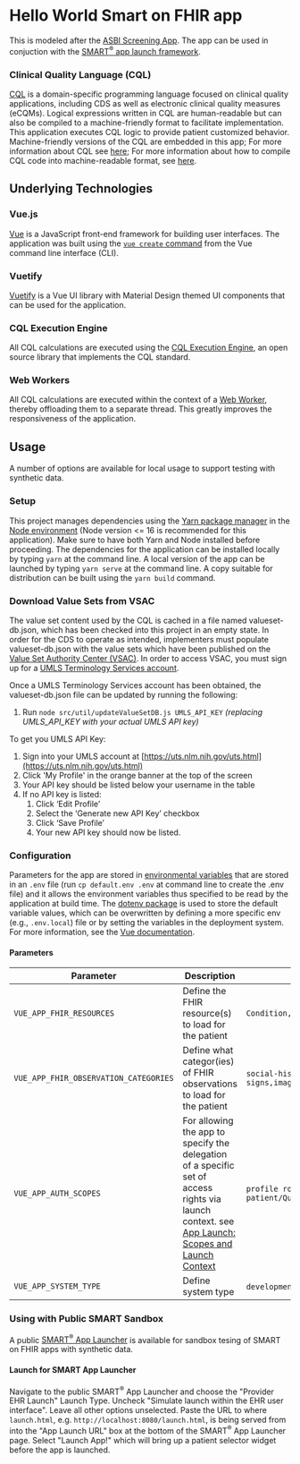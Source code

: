 # Hello World Smart on FHIR app
This is modeled after the [ASBI Screening App](https://github.com/asbi-cds-tools/asbi-screening-app/). The app can be used in conjuction with the [SMART<sup>&reg;</sup> app launch framework](http://hl7.org/fhir/smart-app-launch/index.html).

### Clinical Quality Language (CQL)
[CQL](https://cql.hl7.org/) is a domain-specific programming language focused on clinical quality applications, including CDS as well as electronic clinical quality measures (eCQMs). Logical expressions written in CQL are human-readable but can also be compiled to a machine-friendly format to facilitate implementation. This application executes CQL logic to provide patient customized behavior. Machine-friendly versions of the CQL are embedded in this app; For more information about CQL see [here](https://cql.hl7.org/); For more information about how to compile CQL code into machine-readable format, see [here](https://github.com/cqframework/clinical_quality_language).

## Underlying Technologies

### Vue.js
[Vue](https://vuejs.org/) is a JavaScript front-end framework for building user interfaces. The application was built using the [`vue create` command](https://cli.vuejs.org/guide/creating-a-project.html#vue-create) from the Vue command line interface (CLI).

### Vuetify
[Vuetify](https://vuetifyjs.com/en/) is a Vue UI library with Material Design themed UI components that can be used for the application.

### CQL Execution Engine
All CQL calculations are executed using the [CQL Execution Engine](https://github.com/cqframework/cql-execution), an open source library that implements the CQL standard.

### Web Workers
All CQL calculations are executed within the context of a [Web Worker](https://developer.mozilla.org/en-US/docs/Web/API/Web_Workers_API/Using_web_workers), thereby offloading them to a separate thread. This greatly improves the responsiveness of the application.

## Usage
A number of options are available for local usage to support testing with synthetic data.

### Setup
This project manages dependencies using the [Yarn package manager](https://yarnpkg.com/) in the [Node environment](https://nodejs.dev/) (Node version <= 16 is recommended for this application). Make sure to have both Yarn and Node installed before proceeding. The dependencies for the application can be installed locally by typing `yarn` at the command line. A local version of the app can be launched by typing `yarn serve` at the command line. A copy suitable for distribution can be built using the `yarn build` command.

### Download Value Sets from VSAC
The value set content used by the CQL is cached in a file named valueset-db.json, which has been checked into this project in an empty state. In order for the CDS to operate as intended, implementers must populate valueset-db.json with the value sets which have been published on the [Value Set Authority Center (VSAC)](https://vsac.nlm.nih.gov/). In order to access VSAC, you must sign up for a [UMLS Terminology Services account](https://uts.nlm.nih.gov//license.html).

Once a UMLS Terminology Services account has been obtained, the valueset-db.json file can be updated by running the following:

1. Run `node src/util/updateValueSetDB.js UMLS_API_KEY` _(replacing UMLS\_API\_KEY with your actual UMLS API key)_

To get you UMLS API Key:

1. Sign into your UMLS account at [https://uts.nlm.nih.gov/uts.html](https://uts.nlm.nih.gov/uts.html)
2. Click 'My Profile' in the orange banner at the top of the screen
3. Your API key should be listed below your username in the table
4. If no API key is listed:
   1. Click ‘Edit Profile’
   2. Select the ‘Generate new API Key’ checkbox
   3. Click ‘Save Profile’
   4. Your new API key should now be listed.

### Configuration
Parameters for the app are stored in [environmental variables](http://man7.org/linux/man-pages/man7/environ.7.html) that are stored in an `.env` file (run `cp default.env .env` at command line to create the .env file) and it allows the environment variables thus specified to be read by the application at build time. The [dotenv package](https://www.npmjs.com/package/dotenv) is used to store the default variable values, which can be overwritten by defining a more specific env (e.g., `.env.local`) file or by setting the variables in the deployment system. For more information, see the [Vue documentation](https://cli.vuejs.org/guide/mode-and-env.html#environment-variables).

#### Parameters

| Parameter | Description | Allowed Values |
| --- | --- | --- |
| `VUE_APP_FHIR_RESOURCES` | Define the FHIR resource(s) to load for the patient | `Condition,Procedure,Observation,Questionnaire,QuestionnaireResponse` |
| `VUE_APP_FHIR_OBSERVATION_CATEGORIES` | Define what categor(ies) of FHIR observations to load for the patient | `social-history,vital-signs,imaging,laboratory,procedure,survey,exam,therapy,activity` |
| `VUE_APP_AUTH_SCOPES` | For allowing the app to specify the delegation of a specific set of access rights via launch context. see [App Launch: Scopes and Launch Context](https://build.fhir.org/ig/HL7/smart-app-launch/scopes-and-launch-context.html) | `profile roles email patient/*.read openid fhirUser patient/QuestionnaireResponse.write` |
| `VUE_APP_SYSTEM_TYPE` | Define system type | `development`, `demo`, `staging`, `production`
### Using with Public SMART Sandbox
A public [SMART<sup>&reg;</sup> App Launcher](https://launch.smarthealthit.org/index.html) is available for sandbox tesing of SMART on FHIR apps with synthetic data.

#### Launch for SMART App Launcher
Navigate to the public SMART<sup>&reg;</sup> App Launcher and choose the "Provider EHR Launch" Launch Type. Uncheck "Simulate launch within the EHR user interface".  Leave all other options unselected. Paste the URL to where `launch.html`, e.g. `http://localhost:8080/launch.html`, is being served from into the "App Launch URL" box at the bottom of the SMART<sup>&reg;</sup> App Launcher page. Select "Launch App!" which will bring up a patient selector widget before the app is launched.

